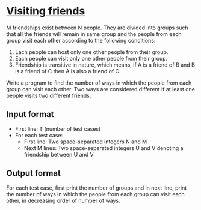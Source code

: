 # [Visiting friends][link]

M friendships exist between N people. They are divided into groups such that all the friends will remain in same group and the people from each group visit each other according to the following conditions:

1. Each people can host only one other people from their group.
2. Each people can visit only one other people from their group.
3. Friendship is transitive in nature, which means, if A is a friend of B and B is a friend of C then A is also a friend of C.

Write a program to find the number of ways in which the people from each group can visit each other. Two ways are considered different if at least one people visits two different friends.

## Input format

- First line: T (number of test cases)
- For each test case:
  - First line: Two space-separated integers N and M
  - Next M lines: Two space-separated integers U and V denoting a friendship between U and V

## Output format

For each test case, first print the number of groups and in next line, print the number of ways in which the people from each group can visit each other, in decreasing order of number of ways.

[link]: https://www.hackerearth.com/practice/algorithms/graphs/depth-first-search/practice-problems/algorithm/visiting-friends-9f10e4c8/
